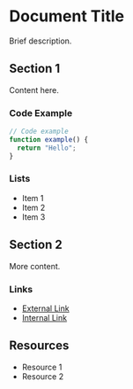 # Document Title

Brief description.

## Section 1

Content here.

### Code Example

```javascript
// Code example
function example() {
  return "Hello";
}
```

### Lists

- Item 1
- Item 2
- Item 3

## Section 2

More content.

### Links

- [External Link](https://example.com)
- [Internal Link](./other-doc.md)

## Resources

- Resource 1
- Resource 2

